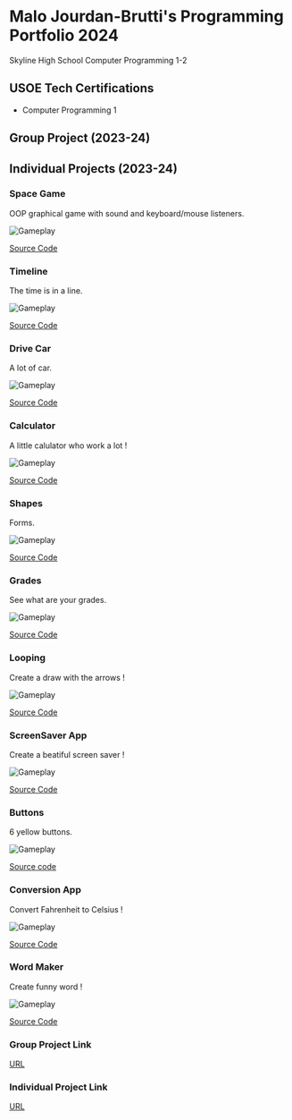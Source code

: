 # Malo Jourdan-Brutti's Programming Portfolio 2024
Skyline High School Computer Programming 1-2

## USOE Tech Certifications
* Computer Programming 1

## Group Project (2023-24)

## Individual Projects (2023-24)

### Space Game 
OOP graphical game with sound and keyboard/mouse listeners.

![Gameplay](https://github.com/410192/programmingportfolio/blob/main/images/SG1.png?raw=true)


[Source Code](https://github.com/410192/programmingportfolio/blob/main/src/SpaceGame.zip#:~:text=src-,SpaceGame,-.zip)

### Timeline
The time is in a line.

![Gameplay](https://github.com/410192/programmingportfolio/blob/main/images/SG2.png?raw=true)

[Source Code](https://github.com/410192/programmingportfolio/blob/main/src/Timeline.zip#:~:text=Timeline.pde-,Timeline,-.zip)

### Drive Car
A lot of car.

![Gameplay](https://github.com/410192/programmingportfolio/blob/main/images/SG3.png?raw=true)

[Source Code](https://github.com/410192/programmingportfolio/blob/main/src/DriveCars.zip#:~:text=src-,DriveCars,-.zip)

### Calculator
A little calulator who work a lot !

![Gameplay](https://github.com/410192/programmingportfolio/blob/main/images/SG4.png?raw=true)

[Source Code](https://github.com/410192/programmingportfolio/blob/main/src/CalculatorKeyboard.zip#:~:text=src-,CalculatorKeyboard,-.zip)

### Shapes
Forms.

![Gameplay](https://github.com/410192/programmingportfolio/blob/main/images/SG5.png?raw=true)

[Source Code](https://github.com/410192/programmingportfolio/blob/main/src/Shapes.zip#:~:text=DriveCars.zip-,Shapes,-.zip)

### Grades
See what are your grades.

![Gameplay](https://github.com/410192/programmingportfolio/blob/main/images/SG6.png?raw=true)

[Source Code](https://github.com/410192/programmingportfolio/blob/main/src/Grades.zip#:~:text=DriveCars.zip-,Grades,-.zip)

### Looping
Create a draw with the arrows !

![Gameplay](https://github.com/410192/programmingportfolio/blob/main/images/SG7.png?raw=true)

[Source Code](https://github.com/410192/programmingportfolio/blob/main/src/Looping.zip#:~:text=Grades.zip-,Looping,-.zip)

### ScreenSaver App 
Create a beatiful screen saver !

![Gameplay](https://github.com/410192/programmingportfolio/blob/main/images/SG8.png?raw=true)

[Source Code](https://github.com/410192/programmingportfolio/blob/main/src/ScreenSaver%20App.zip#:~:text=Looping.zip-,ScreenSaver,-App.zip)

### Buttons
6 yellow buttons.

![Gameplay](https://github.com/410192/programmingportfolio/blob/main/images/SG9.png?raw=true)

[Source code](https://github.com/410192/programmingportfolio/blob/main/src/Buttons.zip#:~:text=src-,Buttons,-.zip)

### Conversion App
Convert Fahrenheit to Celsius !

![Gameplay](https://github.com/410192/programmingportfolio/blob/main/images/SG10.png?raw=true)

[Source Code](https://github.com/410192/programmingportfolio/blob/main/src/ConversionApp.zip#:~:text=CalculatorKeyboard.zip-,ConversionApp,-.zip)

### Word Maker
Create funny word !

![Gameplay](https://github.com/410192/programmingportfolio/blob/main/images/SG11.png?raw=true)

[Source Code](https://github.com/410192/programmingportfolio/blob/main/src/WordMaker.zip#:~:text=Timeline.zip-,WordMaker,-.zip)

### Group Project Link
[URL](https://github.com/Adrienqwerty/GroupeProjectNumberOne)

### Individual Project Link
[URL](https://410192.github.io/Computer-Programming-Individual-Project/)
